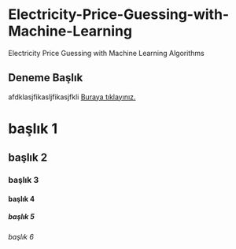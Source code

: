 # Electricity-Price-Guessing-with-Machine-Learning
Electricity Price Guessing with Machine Learning Algorithms
<h2>Deneme Başlık </h2>
<p> 
      afdklasjfikasljfikasjfkli <a href="https://globalaihub.com/">Buraya tıklayınız. </a>
</p>
<h1>başlık 1 </h1>
<h2> başlık 2 </h2>
<h3> başlık 3 </h3>
<h4> başlık 4 </h4>
<h5> başlık 5 </h5>
<h6> başlık 6 </h6>
